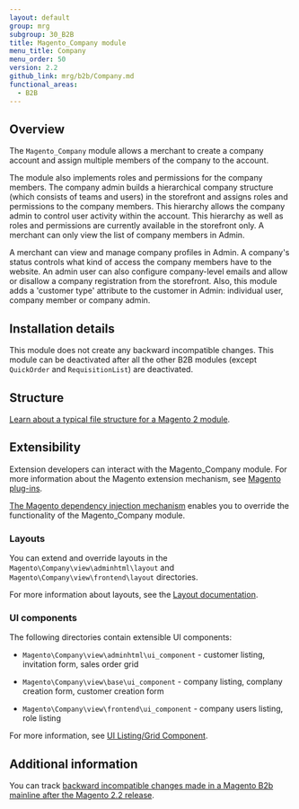 ```yaml
---
layout: default
group: mrg
subgroup: 30_B2B
title: Magento_Company module
menu_title: Company
menu_order: 50
version: 2.2
github_link: mrg/b2b/Company.md
functional_areas:
  - B2B
---
```


## Overview

The `Magento_Company` module allows a merchant to create a company account and assign multiple members of the company to the account.

The module also implements roles and permissions for the company members. The company admin builds a hierarchical company structure (which consists of teams and users) in the storefront and assigns roles and permissions to the company members. This hierarchy allows the company admin to control user activity within the account. This hierarchy as well as roles and permissions are currently available in the storefront only. A merchant can only view the list of company members in Admin.

A merchant can view and manage company profiles in Admin. A company's status controls what kind of access the company members have to the website. An admin user can also configure company-level emails and allow or disallow a company registration from the storefront. Also, this module adds a 'customer type' attribute to the customer in Admin: individual user, company member or company admin.

## Installation details

This module does not create any backward incompatible changes. This module can be deactivated after all the other B2B modules (except `QuickOrder` and `RequisitionList`) are deactivated.

## Structure

[Learn about a typical file structure for a Magento 2 module]({{page.baseurl}}/extension-dev-guide/build/module-file-structure.html).

## Extensibility

Extension developers can interact with the Magento_Company module. For more information about the Magento extension mechanism, see [Magento plug-ins]({{page.baseurl}}/extension-dev-guide/plugins.html).

[The Magento dependency injection mechanism]({{page.baseurl}}/extension-dev-guide/depend-inj.html) enables you to override the functionality of the Magento_Company module.

### Layouts

You can extend and override layouts in the `Magento\Company\view\adminhtml\layout` and `Magento\Company\view\frontend\layout` directories.

For more information about layouts, see the [Layout documentation]({{page.baseurl}}/frontend-dev-guide/layouts/layout-overview.html).

### UI components

The following directories contain extensible UI components:

* `Magento\Company\view\adminhtml\ui_component` -  customer listing, invitation form, sales order grid

* `Magento\Company\view\base\ui_component` - company listing, complany creation form, customer creation form

* `Magento\Company\view\frontend\ui_component` - company users listing, role listing


For more information, see [UI Listing/Grid Component]({{page.baseurl}}/ui_comp_guide/components/ui-listing-grid.html).

## Additional information

You can track [backward incompatible changes made in a Magento B2b mainline after the Magento 2.2 release]({{page.baseurl}}/release-notes/changes/b2b_changes.html).
